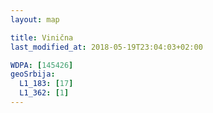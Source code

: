 ```yaml
---
layout: map

title: Vinična
last_modified_at: 2018-05-19T23:04:03+02:00

WDPA: [145426]
geoSrbija:
  L1_183: [17]
  L1_362: [1]
---
```

